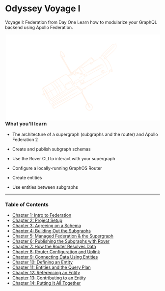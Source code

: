 # Odyssey Voyage I

Voyage I: Federation from Day One
Learn how to modularize your GraphQL backend using Apollo Federation.

<img src="./assets/hubble_thumb_beige_aafumy.svg" alt="Image Description" align="right" width="500">

### What you'll learn

- The architecture of a supergraph (subgraphs and the router) and Apollo Federation 2

- Create and publish subgraph schemas

- Use the Rover CLI to interact with your supergraph

- Configure a locally-running GraphOS Router

- Create entities

- Use entities between subgraphs

---

### Table of Contents

- [Chapter 1: Intro to Federation](Voyage-part-1-chapter-1.md#chapter-1-intro-to-federation)
- [Chapter 2: Project Setup](Voyage-part-1-chapter-2.md#chapter-2-project-setup)
- [Chapter 3: Agreeing on a Schema](Voyage-part-1-chapter-3.md#chapter-3-agreeing-on-a-schema)
- [Chapter 4: Building Out the Subgraphs](Voyage-part-1-chapter-4.md#chapter-4-building-out-the-subgraphs)
- [Chapter 5: Managed Federation & the Supergraph](Voyage-part-1-chapter-5.md#chapter-5-managed-federation--the-supergraph)
- [Chapter 6: Publishing the Subgraphs with Rover](Voyage-part-1-chapter-6.md#chapter-6-publishing-the-subgraphs-with-rover)
- [Chapter 7: How the Router Resolves Data](Voyage-part-1-chapter-7.md#chapter-7-how-the-router-resolves-data)
- [Chapter 8: Router Configuration and Uplink](Voyage-part-1-chapter-8.md#chapter-8-router-configuration-and-uplink)
- [Chapter 9: Connecting Data Using Entities](Voyage-part-1-chapter-9.md#chapter-9-connecting-data-using-entities)
- [Chapter 10: Defining an Entity](Voyage-part-1-chapter-10.md#chapter-10-defining-an-entity)
- [Chapter 11: Entities and the Query Plan](Voyage-part-1-chapter-11.md#chapter-11-entities-and-the-query-plan)
- [Chapter 12: Referencing an Entity](Voyage-part-1-chapter-12.md#chapter-12-referencing-an-entity)
- [Chapter 13: Contributing to an Entity](Voyage-part-1-chapter-13.md#chapter-13-contributing-to-an-entity)
- [Chapter 14: Putting It All Together](Voyage-part-1-chapter-14.md#chapter-14-putting-it-all-together)
